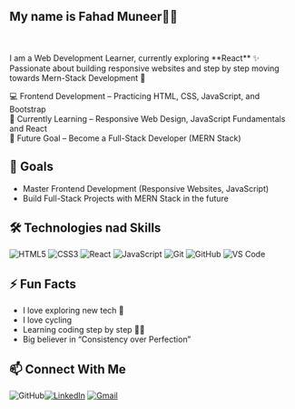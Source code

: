 ## My name is **Fahad Muneer**🧑‍💻 
<br>
<br>
I am a Web Development Learner, currently exploring **React** ✨  
Passionate about building responsive websites and step by step moving towards Mern-Stack Development 🚀  

💻  Frontend Development – Practicing HTML, CSS, JavaScript, and Bootstrap  
🌱  Currently Learning – Responsive Web Design, JavaScript Fundamentals and React <br>
🎯  Future Goal – Become a Full-Stack Developer (MERN Stack)  

## 🎯 Goals  
- Master Frontend Development (Responsive Websites, JavaScript)  
- Build Full-Stack Projects with MERN Stack in the future  

## 🛠 Technologies nad Skills
![HTML5](https://img.shields.io/badge/HTML5-orange?style=for-the-badge&logo=html5&logoColor=white)
![CSS3](https://img.shields.io/badge/CSS3-blue?style=for-the-badge&logo=css3&logoColor=white)
![React](https://img.shields.io/badge/React-61DAFB?style=for-the-badge&logo=react&logoColor=black)
![JavaScript](https://img.shields.io/badge/JavaScript-yellow?style=for-the-badge&logo=javascript&logoColor=black)
![Git](https://img.shields.io/badge/Git-black?style=for-the-badge&logo=git&logoColor=orange)
![GitHub](https://img.shields.io/badge/GitHub-000?style=for-the-badge&logo=github&logoColor=white)
![VS Code](https://img.shields.io/badge/VS%20Code-blue?style=for-the-badge&logo=visual-studio-code&logoColor=white)

## ⚡ Fun Facts  
- I love exploring new tech 🚀  
- I love cycling
- Learning coding step by step 🧑‍💻  
- Big believer in “Consistency over Perfection”  

## 📫 Connect With Me  
![GitHub](https://img.shields.io/badge/GitHub-100000?style=for-the-badge&logo=github&logoColor=white)[![LinkedIn](https://img.shields.io/badge/LinkedIn-blue?style=for-thebadge&logo=linkedin&logoColor=white)](www.linkedin.com/in/fahad-muneer40) [![Gmail](https://img.shields.io/badge/Gmail-D14836?style=for-the-badge&logo=gmail&logoColor=white)](mailto:YOUR_EMAIL)  




<!--
**Fahad-40/Fahad-40** is a ✨ _special_ ✨ repository because its `README.md` (this file) appears on your GitHub profile.

Here are some ideas to get you started:

- 🔭 I’m currently working on ...
- 🌱 I’m currently learning ...
- 👯 I’m looking to collaborate on ...
- 🤔 I’m looking for help with ...
- 💬 Ask me about ...
- 📫 How to reach me: ...
- 😄 Pronouns: ...
- ⚡ Fun fact: ...
-->
